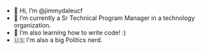 - 👋 Hi, I’m @jimmydaleucf
- 👀 I’m currently a Sr Technical Program Manager in a technology organization. 
- 🌱 I’m also learning how to write code! :) 
- 🇺🇸 I'm also a big Politics nerd. 

<!---
jimmydaleucf/jimmydaleucf is a ✨ special ✨ repository because its `README.md` (this file) appears on your GitHub profile.
You can click the Preview link to take a look at your changes.
--->
